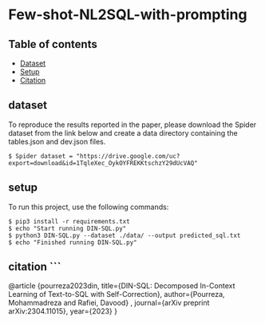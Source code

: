 # Few-shot-NL2SQL-with-prompting

## Table of contents
* [Dataset](#dataset)
* [Setup](#setup)
* [Citation](#citation)


## dataset
To reproduce the results reported in the paper, please download the Spider dataset from the link below and create a data directory containing the tables.json and dev.json files.

```
$ Spider dataset = "https://drive.google.com/uc?export=download&id=1TqleXec_OykOYFREKKtschzY29dUcVAQ"
```


## setup
To run this project, use the following commands:

```
$ pip3 install -r requirements.txt
$ echo "Start running DIN-SQL.py"
$ python3 DIN-SQL.py --dataset ./data/ --output predicted_sql.txt
$ echo "Finished running DIN-SQL.py"
```
## citation ``` 
@article
{pourreza2023din, title={DIN-SQL: Decomposed In-Context Learning of Text-to-SQL with Self-Correction}, author={Pourreza, Mohammadreza and Rafiei, Davood}
, journal={arXiv preprint arXiv:2304.11015}, year={2023} }
```

